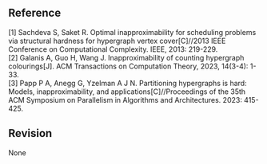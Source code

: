 ## Reference 
[1] Sachdeva S, Saket R. Optimal inapproximability for scheduling problems via structural hardness for hypergraph vertex cover[C]//2013 IEEE Conference on Computational Complexity. IEEE, 2013: 219-229.  
[2] Galanis A, Guo H, Wang J. Inapproximability of counting hypergraph colourings[J]. ACM Transactions on Computation Theory, 2023, 14(3-4): 1-33.  
[3] Papp P A, Anegg G, Yzelman A J N. Partitioning hypergraphs is hard: Models, inapproximability, and applications[C]//Proceedings of the 35th ACM Symposium on Parallelism in Algorithms and Architectures. 2023: 415-425.  

## Revision
None